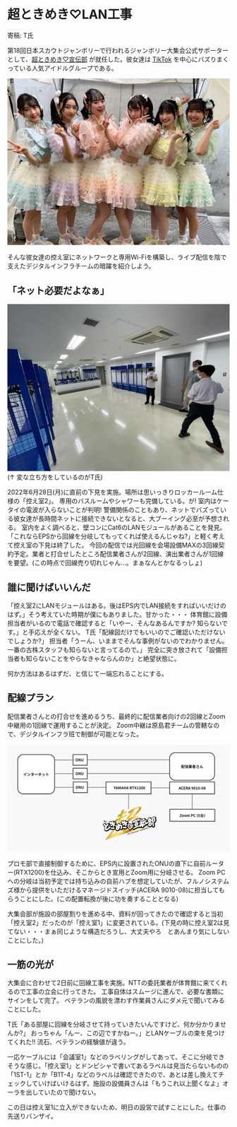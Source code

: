 # 超ときめき♡LAN工事

寄稿: T氏

第18回日本スカウトジャンボリーで行われるジャンボリー大集会公式サポーターとして、[超ときめき♡宣伝部](https://toki-sen.com/) が就任した。彼女達は [TikTok](https://www.tiktok.com/@tokisen_official) を中心にバズりまくっている人気アイドルグループである。

<img src="tokisen.jpg" width="600px">

そんな彼女達の控え室にネットワークと専用Wi-Fiを構築し、ライブ配信を陰で支えたデジタルインフラチームの暗躍を紹介しよう。



## 「ネット必要だよなぁ」

<img src="image2.jpg" width="600px">
(↑ 変な立ち方をしているのがT氏)

2022年6月28日(月)に直前の下見を実施。場所は思いっきりロッカールーム仕様の「控え室2」。
専用のバスルームやシャワーも完備している。が! 室内はケータイの電波が入らないことが判明!
警備関係のこともあり、ネットでバズっている彼女達が長時間ネットに接続できないとなると、大ブーイング必至が予想される。
室内をよく調べると、壁コンにCat6のLANモジュールがあることを発見。「これならEPSから回線を分岐してもってくれば使えるんじゃね?」と軽く考えて控え室の下見は終了した。
今回の配信では光回線を会場設備MAXの3回線契約予定。業者と打合せしたところ配信業者さんが2回線、演出業者さんが1回線を要望。(この時点で回線売り切れじゃん...。まぁなんとかなるっしょ)

## 誰に聞けばいいんだ

「控え室2にLANモジュールはある。後はEPS内でLAN接続をすればいいだけのはず。」そう考えていた時期が僕にもありました。甘かった・・・
体育館に設備担当者がいるので電話で確認すると「いやー、そんなあるんですか? 知らないです。」と手応えが全くない。
T氏「配線図だけでもいいのでご確認いただけないでしょうか?」
担当者「うーん、いままでそんな事例がないのでわかりません。一番の古株スタッフも知らないと言ってるので。」
完全に突き放されて「設備担当者も知らないことをやらなきゃならんのか」と絶望状態に。

何か方法はあるはずだ、と信じて一端忘れることにする。



## 配線プラン

配信業者さんとの打合せを進めるうち、最終的に配信業者向けの2回線とZoom中継用の1回線で運用することが決定。
Zoom中継は原島君チームの管轄なので、デジタルインフラ班で制御が可能となった。

![image3](image3.jpg)

プロモ部で直接制御するために、EPS内に設置されたONUの直下に自前ルーター(RTX1200)を仕込み、そこからとき宣用とZoom用に分岐させる。
Zoom PCへの分岐は当初予定では持ち込みの自前ハブを想定していたが、フルノシステムズ様から提供をいただけるマネージドスイッチ(ACERA 9010-08)に担当してもらうことにした。(この配置転換が後に功を奏することとなる)

大集会部が施設の部屋割りを進める中、資料が回ってきたので確認すると当初「控え室2」だったのが「控え室1」に変更されている。(下見の時に控え室2は見てない・・・まぁ同じような構造だろうし、大丈夫やろ　とあんまり気にしないことにした。)

## 一筋の光が

大集会に合わせて2日前に回線工事を実施。NTTの委託業者が体育館に来てくれるので工事の立会に行ってきた。
工事自体はスムージに進んで、必要な書類にサインをして完了。
ベテランの風貌を漂わす作業員さんにダメ元で聞いてみることにした。

T氏「ある部屋に回線を分岐させて持っていきたいんですけど、何か分かりませんか?」
おっちゃん「んー、この辺ですかねー。」とLANケーブルの束を見つけてくれた!! 流石、ベテランの経験値が違う。

一応ケーブルには「会議室1」などのラベリングがしてあって、そこに分岐できそうな感じ。「控え室1」とドンピシャで書いてあるラベルは見当たらないものの「1ST-1」とか「B1T-4」などのラベルは確認できたので、あとは差し換えてチェックしていけばいけるはず。施設の設備員さんは「もうこれ以上聞くなよ」オーラを出していたので聞けない。

この日は控え室1に立入ができないため、明日の設営で試すことにした。仕事の先送りバンザイ。